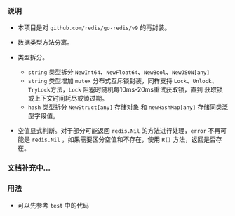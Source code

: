 ### 说明
- 本项目是对 `github.com/redis/go-redis/v9` 的再封装。
- 数据类型方法分离。
- 类型拆分。
  - `string` 类型拆分 `NewInt64`、`NewFloat64`、`NewBool`、`NewJSON[any]`
  - `string` 类型增加 `mutex` 分布式互斥锁封装，同样支持 `Lock`、`Unlock`、`TryLock`方法，`Lock` 阻塞时随机每10ms-20ms重试获取锁，直到 获取锁或上下文时间耗尽或锁过期。
  - `hash` 类型拆分 `NewStruct[any]` 存储对象 和 `newHashMap[any]` 存储同类泛型字段值。

- 空值显式判断。对于部分可能返回 `redis.Nil` 的方法进行处理，`error` 不再可能是 `redis.Nil` ，如果需要区分空值和不存在，使用 `R()` 方法，返回是否存在。


### 文档补充中...


### 用法
- 可以先参考 `test` 中的代码